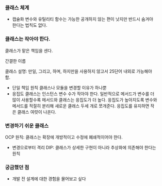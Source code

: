 ### 클래스 체계

- 캡슐화
  변수와 유틸리티 함수는 가능한 공개하지 않는 편이 낫지만 반드시 숨겨야 한다는 법칙도 없다.

### 클래스는 작아야 한다.

클래스가 맡은 책임을 센다.

간결한 이름

클래스 설명: 만일, 그리고, 하며, 하지만을 사용하지 않고서 25단어 내외로 가능해야 함.

- 단일 책임 원칙
  클래스나 모듈을 변경할 이유가 하나뿐
- 응집도
  클래스는 인스턴스 변수 수가 작아야 한다.
  일반적으로 메서드가 변수를 더 많이 사용할수록 메서드와 클래스는 응집도가 더 높다.
  응집도가 높아지도록 변수와 메서드를 적절히 분리해 새로운 클래스 두세 개로 쪼개준다.
  응집도를 유지하면 작은 클래스 여럿이 나온다.

### 변경하기 쉬운 클래스

OCP 원칙: 클래스는 확장에 개방적이고 수정에 폐쇄적이어야 한다.

- 변경으로부터 격리
  DIP: 클래스가 상세한 구현이 아니라 추상화에 의존해야 한다는 원칙

### 궁금했던 점

- 개발 전 설계에 대한 경험을 물어보고 싶다
